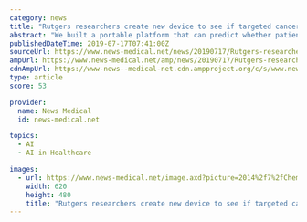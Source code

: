 ```yaml
---
category: news
title: "Rutgers researchers create new device to see if targeted cancer therapy is working"
abstract: "We built a portable platform that can predict whether patients will respond positively to targeted cancer therapy. Our technology combines artificial intelligence and sophisticated biosensors that handle tiny amounts of fluids to see if cancer cells are ..."
publishedDateTime: 2019-07-17T07:41:00Z
sourceUrl: https://www.news-medical.net/news/20190717/Rutgers-researchers-create-new-device-to-see-if-targeted-cancer-therapy-is-working.aspx
ampUrl: https://www.news-medical.net/amp/news/20190717/Rutgers-researchers-create-new-device-to-see-if-targeted-cancer-therapy-is-working.aspx
cdnAmpUrl: https://www-news--medical-net.cdn.ampproject.org/c/s/www.news-medical.net/amp/news/20190717/Rutgers-researchers-create-new-device-to-see-if-targeted-cancer-therapy-is-working.aspx
type: article
score: 53

provider:
  name: News Medical
  id: news-medical.net

topics:
  - AI
  - AI in Healthcare

images:
  - url: https://www.news-medical.net/image.axd?picture=2014%2f7%2fChemo_Vials-620x480.jpg
    width: 620
    height: 480
    title: "Rutgers researchers create new device to see if targeted cancer therapy is working"
---
```

